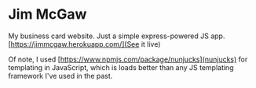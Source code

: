 # Jim McGaw 

My business card website. Just a simple express-powered JS app. [https://jimmcgaw.herokuapp.com/](See it live)

Of note, I used [https://www.npmjs.com/package/nunjucks](nunjucks) for templating in JavaScript, which is loads better than any JS templating framework I've used in the past.
